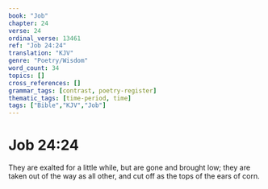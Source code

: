 ```yaml
---
book: "Job"
chapter: 24
verse: 24
ordinal_verse: 13461
ref: "Job 24:24"
translation: "KJV"
genre: "Poetry/Wisdom"
word_count: 34
topics: []
cross_references: []
grammar_tags: [contrast, poetry-register]
thematic_tags: [time-period, time]
tags: ["Bible","KJV","Job"]
---
```


# Job 24:24

They are exalted for a little while, but are gone and brought low; they are taken out of the way as all other, and cut off as the tops of the ears of corn.
